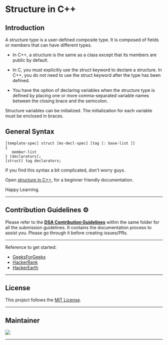 # Structure in C++

## Introduction

A structure type is a user-defined composite type. It is composed of fields or members that can have different types.

- In C++, a structure is the same as a class except that its members are public by default.

- In C, you must explicitly use the struct keyword to declare a structure. In C++, you do not need to use the struct keyword after the type has been defined.

- You have the option of declaring variables when the structure type is defined by placing one or more comma-separated variable names between the closing brace and the semicolon.

Structure variables can be initialized. The initialization for each variable must be enclosed in braces.

## General Syntax

```
[template-spec] struct [ms-decl-spec] [tag [: base-list ]]
{
   member-list
} [declarators];
[struct] tag declarators;
```

If you find this syntax a bit complicated, don't worry guys.

Open [structure in C++](https://github.com/ankushsingh24/winter-of-contributing/tree/C_CPP/C_CPP/Procedural%20Structures/Structure/Structure%20in%20C%2B%2B), for a beginner friendly documentation.

Happy Learning.

<hr>

## Contribution Guidelines :gear:

Please refer to the **[DSA Contribution Guidelines](https://github.com/girlscript/winter-of-contributing/blob/DSA/DSA/CONTRIBUTING.md)** within the same folder for all the submission guidelines. It contains the documentation process to assist you. Please go through it before creating issues/PRs.

<hr>

Reference to get started:

- [GeeksForGeeks](https://www.geeksforgeeks.org/)
- [HackerRank](https://www.hackerrank.com/dashboard)
- [HackerEarth](https://www.hackerearth.com/practice/)

<hr>

## License

This project follows the [MIT License](https://choosealicense.com/licenses/mit/).

<hr>

## Maintainer

<a href="https://github.com/ankushsingh24">
  <img src="https://contrib.rocks/image?repo=ankushsingh24/ankushsingh24" />
</a>

<hr>
